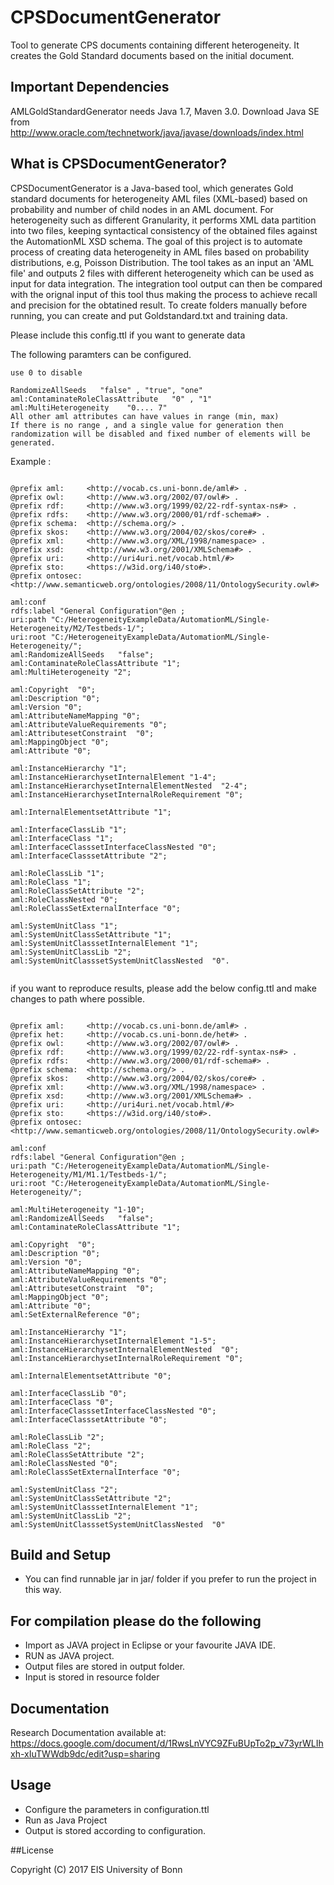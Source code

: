 # CPSDocumentGenerator   
Tool to generate CPS documents containing different heterogeneity.
It creates the Gold Standard documents based on the initial document. 


## Important Dependencies

AMLGoldStandardGenerator needs Java 1.7, Maven 3.0. Download Java SE from  
http://www.oracle.com/technetwork/java/javase/downloads/index.html


## What is CPSDocumentGenerator?

CPSDocumentGenerator is a Java-based tool, which generates Gold standard documents for heterogeneity AML files (XML-based) based on probability and number of child nodes in an AML document. 
For heterogeneity such as different Granularity, it performs XML data partition into two files, keeping syntactical consistency of the obtained files against the AutomationML XSD schema. 
The goal of this project is to automate process of creating data heterogeneity in AML files based on probability distributions, e.g, Poisson Distribution. 
The tool takes as an input an 'AML file' and outputs 2 files with different heterogeneity which can be used as input for data integration. 
The integration tool output can then be compared with the orignal input of this tool thus making the process to achieve recall and precision for the obtatined result.
To create folders manually before running, you can create and put Goldstandard.txt and training data.           

Please include this config.ttl if you want to generate data

The following paramters can be configured.

```
use 0 to disable

RandomizeAllSeeds   "false" , "true", "one"                       
aml:ContaminateRoleClassAttribute   "0" , "1"          
aml:MultiHeterogeneity    "0.... 7"         
All other aml attributes can have values in range (min, max)
If there is no range , and a single value for generation then randomization will be disabled and fixed number of elements will be generated.
```

Example :

```

@prefix aml:     <http://vocab.cs.uni-bonn.de/aml#> .
@prefix owl:     <http://www.w3.org/2002/07/owl#> .
@prefix rdf:     <http://www.w3.org/1999/02/22-rdf-syntax-ns#> .
@prefix rdfs:    <http://www.w3.org/2000/01/rdf-schema#> .
@prefix schema:  <http://schema.org/> .
@prefix skos:    <http://www.w3.org/2004/02/skos/core#> .
@prefix xml:     <http://www.w3.org/XML/1998/namespace> .
@prefix xsd:     <http://www.w3.org/2001/XMLSchema#> .
@prefix uri:     <http://uri4uri.net/vocab.html/#>
@prefix sto:     <https://w3id.org/i40/sto#>.
@prefix ontosec: <http://www.semanticweb.org/ontologies/2008/11/OntologySecurity.owl#>

aml:conf 
rdfs:label "General Configuration"@en ;
uri:path "C:/HeterogeneityExampleData/AutomationML/Single-Heterogeneity/M2/Testbeds-1/";
uri:root "C:/HeterogeneityExampleData/AutomationML/Single-Heterogeneity/"; 
aml:RandomizeAllSeeds   "false";          
aml:ContaminateRoleClassAttribute "1";
aml:MultiHeterogeneity "2";

aml:Copyright  "0"; 
aml:Description "0"; 
aml:Version "0"; 
aml:AttributeNameMapping "0"; 
aml:AttributeValueRequirements "0"; 
aml:AttributesetConstraint  "0"; 
aml:MappingObject "0"; 
aml:Attribute "0";

aml:InstanceHierarchy "1";
aml:InstanceHierarchysetInternalElement "1-4";
aml:InstanceHierarchysetInternalElementNested  "2-4";
aml:InstanceHierarchysetInternalRoleRequirement "0";

aml:InternalElementsetAttribute "1"; 

aml:InterfaceClassLib "1";
aml:InterfaceClass "1";
aml:InterfaceClasssetInterfaceClassNested "0";
aml:InterfaceClasssetAttribute "2"; 

aml:RoleClassLib "1";
aml:RoleClass "1";
aml:RoleClassSetAttribute "2";
aml:RoleClassNested "0";
aml:RoleClassSetExternalInterface "0";

aml:SystemUnitClass "1";
aml:SystemUnitClassSetAttribute "1";
aml:SystemUnitClasssetInternalElement "1"; 
aml:SystemUnitClassLib "2";
aml:SystemUnitClasssetSystemUnitClassNested  "0".
 

```
if you want to reproduce results, please add the below config.ttl and make changes to path where possible.
```

@prefix aml:     <http://vocab.cs.uni-bonn.de/aml#> .
@prefix het:     <http://vocab.cs.uni-bonn.de/het#> .
@prefix owl:     <http://www.w3.org/2002/07/owl#> .
@prefix rdf:     <http://www.w3.org/1999/02/22-rdf-syntax-ns#> .
@prefix rdfs:    <http://www.w3.org/2000/01/rdf-schema#> .
@prefix schema:  <http://schema.org/> .
@prefix skos:    <http://www.w3.org/2004/02/skos/core#> .
@prefix xml:     <http://www.w3.org/XML/1998/namespace> .
@prefix xsd:     <http://www.w3.org/2001/XMLSchema#> .
@prefix uri:     <http://uri4uri.net/vocab.html/#>
@prefix sto:     <https://w3id.org/i40/sto#>.
@prefix ontosec: <http://www.semanticweb.org/ontologies/2008/11/OntologySecurity.owl#>

aml:conf 
rdfs:label "General Configuration"@en ;
uri:path "C:/HeterogeneityExampleData/AutomationML/Single-Heterogeneity/M1/M1.1/Testbeds-1/";
uri:root "C:/HeterogeneityExampleData/AutomationML/Single-Heterogeneity/"; 

aml:MultiHeterogeneity "1-10";
aml:RandomizeAllSeeds   "false";
aml:ContaminateRoleClassAttribute "1";

aml:Copyright  "0"; 
aml:Description "0"; 
aml:Version "0"; 
aml:AttributeNameMapping "0"; 
aml:AttributeValueRequirements "0"; 
aml:AttributesetConstraint  "0"; 
aml:MappingObject "0"; 
aml:Attribute "0";
aml:SetExternalReference "0";

aml:InstanceHierarchy "1";
aml:InstanceHierarchysetInternalElement "1-5";
aml:InstanceHierarchysetInternalElementNested  "0";
aml:InstanceHierarchysetInternalRoleRequirement "0";

aml:InternalElementsetAttribute "0"; 

aml:InterfaceClassLib "0";
aml:InterfaceClass "0";
aml:InterfaceClasssetInterfaceClassNested "0";
aml:InterfaceClasssetAttribute "0"; 

aml:RoleClassLib "2";
aml:RoleClass "2";
aml:RoleClassSetAttribute "2";
aml:RoleClassNested "0";
aml:RoleClassSetExternalInterface "0";

aml:SystemUnitClass "2";
aml:SystemUnitClassSetAttribute "2";
aml:SystemUnitClasssetInternalElement "1"; 
aml:SystemUnitClassLib "2";
aml:SystemUnitClasssetSystemUnitClassNested  "0"
```
 


## Build and Setup  
* You can find runnable jar in jar/ folder if you prefer to run the project in this way.
## For compilation please do the following                             
* Import as JAVA project in Eclipse or your favourite JAVA IDE.
* RUN as JAVA project.
* Output files are stored in output folder.
* Input is stored in resource folder

## Documentation  

Research Documentation available at:   
https://docs.google.com/document/d/1RwsLnVYC9ZFuBUpTo2p_v73yrWLIhxh-xIuTWWdb9dc/edit?usp=sharing

## Usage  

* Configure the parameters in configuration.ttl
* Run as Java Project
* Output is stored according to configuration.


##License

Copyright (C) 2017 EIS University of Bonn
